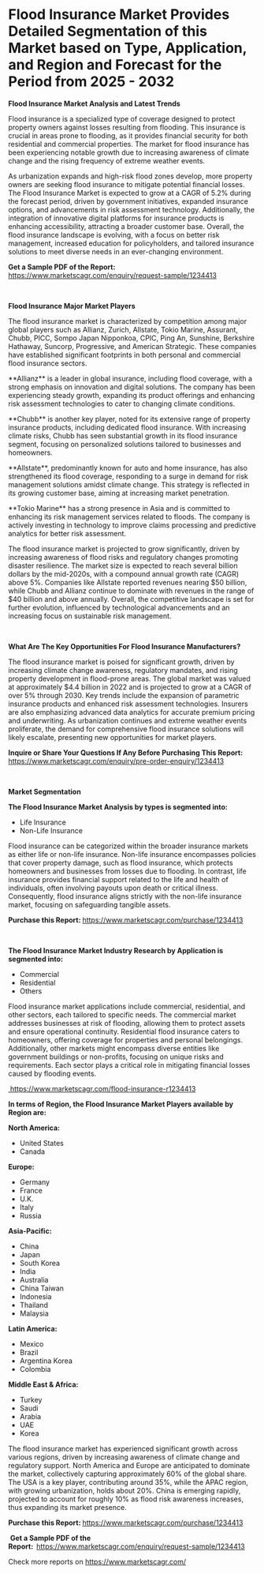 <p><h1>Flood Insurance Market Provides Detailed Segmentation of this Market based on Type, Application, and Region and Forecast for the Period from 2025 - 2032</h1></p><p><strong>Flood Insurance Market Analysis and Latest Trends</strong></p>
<p><p>Flood insurance is a specialized type of coverage designed to protect property owners against losses resulting from flooding. This insurance is crucial in areas prone to flooding, as it provides financial security for both residential and commercial properties. The market for flood insurance has been experiencing notable growth due to increasing awareness of climate change and the rising frequency of extreme weather events. </p><p>As urbanization expands and high-risk flood zones develop, more property owners are seeking flood insurance to mitigate potential financial losses. The Flood Insurance Market is expected to grow at a CAGR of 5.2% during the forecast period, driven by government initiatives, expanded insurance options, and advancements in risk assessment technology. Additionally, the integration of innovative digital platforms for insurance products is enhancing accessibility, attracting a broader customer base. Overall, the flood insurance landscape is evolving, with a focus on better risk management, increased education for policyholders, and tailored insurance solutions to meet diverse needs in an ever-changing environment.</p></p>
<p><strong>Get a Sample PDF of the Report:&nbsp;</strong> <a href="https://www.marketscagr.com/enquiry/request-sample/1234413?utm_campaign=2955&utm_medium=2&utm_source=Github&utm_content=ia&utm_term=07032025&utm_id=flood-insurance">https://www.marketscagr.com/enquiry/request-sample/1234413</a></p>
<p>&nbsp;</p>
<p><strong>Flood Insurance Major Market Players</strong></p>
<p><p>The flood insurance market is characterized by competition among major global players such as Allianz, Zurich, Allstate, Tokio Marine, Assurant, Chubb, PICC, Sompo Japan Nipponkoa, CPIC, Ping An, Sunshine, Berkshire Hathaway, Suncorp, Progressive, and American Strategic. These companies have established significant footprints in both personal and commercial flood insurance sectors.</p><p>**Allianz** is a leader in global insurance, including flood coverage, with a strong emphasis on innovation and digital solutions. The company has been experiencing steady growth, expanding its product offerings and enhancing risk assessment technologies to cater to changing climate conditions.</p><p>**Chubb** is another key player, noted for its extensive range of property insurance products, including dedicated flood insurance. With increasing climate risks, Chubb has seen substantial growth in its flood insurance segment, focusing on personalized solutions tailored to businesses and homeowners.</p><p>**Allstate**, predominantly known for auto and home insurance, has also strengthened its flood coverage, responding to a surge in demand for risk management solutions amidst climate change. This strategy is reflected in its growing customer base, aiming at increasing market penetration.</p><p>**Tokio Marine** has a strong presence in Asia and is committed to enhancing its risk management services related to floods. The company is actively investing in technology to improve claims processing and predictive analytics for better risk assessment.</p><p>The flood insurance market is projected to grow significantly, driven by increasing awareness of flood risks and regulatory changes promoting disaster resilience. The market size is expected to reach several billion dollars by the mid-2020s, with a compound annual growth rate (CAGR) above 5%. Companies like Allstate reported revenues nearing $50 billion, while Chubb and Allianz continue to dominate with revenues in the range of $40 billion and above annually. Overall, the competitive landscape is set for further evolution, influenced by technological advancements and an increasing focus on sustainable risk management.</p></p>
<p>&nbsp;</p>
<p><strong>What Are The Key Opportunities For Flood Insurance Manufacturers?</strong></p>
<p><p>The flood insurance market is poised for significant growth, driven by increasing climate change awareness, regulatory mandates, and rising property development in flood-prone areas. The global market was valued at approximately $4.4 billion in 2022 and is projected to grow at a CAGR of over 5% through 2030. Key trends include the expansion of parametric insurance products and enhanced risk assessment technologies. Insurers are also emphasizing advanced data analytics for accurate premium pricing and underwriting. As urbanization continues and extreme weather events proliferate, the demand for comprehensive flood insurance solutions will likely escalate, presenting new opportunities for market players.</p></p>
<p><strong>Inquire or Share Your Questions If Any Before Purchasing This Report:</strong> <a href="https://www.marketscagr.com/enquiry/pre-order-enquiry/1234413?utm_campaign=2955&utm_medium=2&utm_source=Github&utm_content=ia&utm_term=07032025&utm_id=flood-insurance">https://www.marketscagr.com/enquiry/pre-order-enquiry/1234413</a></p>
<p>&nbsp;</p>
<p><strong>Market Segmentation</strong></p>
<p><strong>The Flood Insurance Market Analysis by types is segmented into:</strong></p>
<p><ul><li>Life Insurance</li><li>Non-Life Insurance</li></ul></p>
<p><p>Flood insurance can be categorized within the broader insurance markets as either life or non-life insurance. Non-life insurance encompasses policies that cover property damage, such as flood insurance, which protects homeowners and businesses from losses due to flooding. In contrast, life insurance provides financial support related to the life and health of individuals, often involving payouts upon death or critical illness. Consequently, flood insurance aligns strictly with the non-life insurance market, focusing on safeguarding tangible assets.</p></p>
<p><strong>Purchase this Report:&nbsp;</strong><a href="https://www.marketscagr.com/purchase/1234413?utm_campaign=2955&utm_medium=2&utm_source=Github&utm_content=ia&utm_term=07032025&utm_id=flood-insurance">https://www.marketscagr.com/purchase/1234413</a></p>
<p>&nbsp;</p>
<p><strong>The Flood Insurance Market Industry Research by Application is segmented into:</strong></p>
<p><ul><li>Commercial</li><li>Residential</li><li>Others</li></ul></p>
<p><p>Flood insurance market applications include commercial, residential, and other sectors, each tailored to specific needs. The commercial market addresses businesses at risk of flooding, allowing them to protect assets and ensure operational continuity. Residential flood insurance caters to homeowners, offering coverage for properties and personal belongings. Additionally, other markets might encompass diverse entities like government buildings or non-profits, focusing on unique risks and requirements. Each sector plays a critical role in mitigating financial losses caused by flooding events.</p></p>
<p><a href="https://www.marketscagr.com/flood-insurance-r1234413?utm_campaign=2955&utm_medium=2&utm_source=Github&utm_content=ia&utm_term=07032025&utm_id=flood-insurance">&nbsp;https://www.marketscagr.com/flood-insurance-r1234413</a></p>
<p><strong>In terms of Region, the Flood Insurance Market Players available by Region are:</strong></p>
<p>
    <p> <strong> North America: </strong>
        <ul>
            <li>United States</li>
            <li>Canada</li>
        </ul>
        </p> 
    <p> <strong> Europe: </strong>
        <ul>
            <li>Germany</li>
            <li>France</li>
            <li>U.K.</li>
            <li>Italy</li>
            <li>Russia</li>
        </ul>
        </p> 
    <p> <strong> Asia-Pacific: </strong>
        <ul>
            <li>China</li>
            <li>Japan</li>
            <li>South Korea</li>
            <li>India</li>
            <li>Australia</li>
            <li>China Taiwan</li>
            <li>Indonesia</li>
            <li>Thailand</li>
            <li>Malaysia</li>
        </ul>
        </p> 
    <p> <strong> Latin America: </strong>
        <ul>
            <li>Mexico</li>
            <li>Brazil</li>
            <li>Argentina Korea</li>
            <li>Colombia</li>
        </ul>
        </p> 
    <p> <strong> Middle East & Africa: </strong>
        <ul>
            <li>Turkey</li>
            <li>Saudi</li>
            <li>Arabia</li>
            <li>UAE</li>
            <li>Korea</li>
        </ul>
    </p>
    </p>
<p><p>The flood insurance market has experienced significant growth across various regions, driven by increasing awareness of climate change and regulatory support. North America and Europe are anticipated to dominate the market, collectively capturing approximately 60% of the global share. The USA is a key player, contributing around 35%, while the APAC region, with growing urbanization, holds about 20%. China is emerging rapidly, projected to account for roughly 10% as flood risk awareness increases, thus expanding its market presence.</p></p>
<p><strong>Purchase this Report: </strong><a href="https://www.marketscagr.com/purchase/1234413?utm_campaign=2955&utm_medium=2&utm_source=Github&utm_content=ia&utm_term=07032025&utm_id=flood-insurance">https://www.marketscagr.com/purchase/1234413</a></p>
<p>&nbsp;<strong>Get a Sample PDF of the Report:&nbsp;&nbsp;</strong><a href="https://www.marketscagr.com/enquiry/request-sample/1234413?utm_campaign=2955&utm_medium=2&utm_source=Github&utm_content=ia&utm_term=07032025&utm_id=flood-insurance">https://www.marketscagr.com/enquiry/request-sample/1234413</a></p>
<p><strong></strong></p>
<p>Check more reports on <a href="https://www.marketscagr.com/?utm_campaign=2955&utm_medium=2&utm_source=Github&utm_content=ia&utm_term=07032025&utm_id=flood-insurance">https://www.marketscagr.com/</a></p>